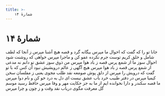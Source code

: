 ```yaml
---
title: >-
    شمارهٔ ۱۴
---
```

# شمارهٔ ۱۴

جانا تو را که گفت که احوال ما مپرس
بیگانه گرد و قصه هیچ آشنا مپرس 
ز آنجا که لطف شامل و خلق کریم توست
جرم نکرده عفو کن و ماجرا مپرس 
خواهی که روشنت شود احوال سوز ما
از شمع پرس قصه ز باد هوا مپرس 
من ذوق سوز عشق تو دانم نه مدعی
از شمع پرس قصه ز باد هوا مپرس 
هیچ آگهی ز عالم درویشیش نبود
آن کس که با تو گفت که درویش را مپرس 
از دلق پوش صومعه نقد طلب مجوی
یعنی ز مفلسان سخن کیمیا مپرس 
در دفتر طبیب خرد باب عشق نیست
ای دل به درد خو کن و نام دوا مپرس 
ما قصه سکندر و دارا نخوانده ایم
از ما به جز حکایت مهر و وفا مپرس 
حافظ رسید موسم گل معرفت مگوی
دریاب نقد وقت و ز چون و چرا مپرس
